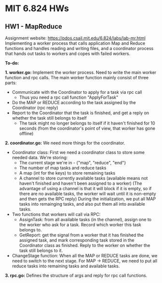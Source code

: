 # MIT 6.824 HWs
## HW1 - MapReduce
Assignment website: https://pdos.csail.mit.edu/6.824/labs/lab-mr.html
Implementing a worker process that calls application Map and Reduce functions and handles reading and writing files, and a coordinator process that hands out tasks to workers and copes with failed workers.

**To-do:**

**1. worker.go:** 
Implement the worker process. Need to write the main worker function and rpc calls. 
The main worker function mainly consist of three parts:
  - Communicate with the Coordinator to apply for a task via rpc call
    - Thus you need a rpc call function "ApplyForTask"     
  - Do the MAP or REDUCE according to the task assigned by the Coordinator (rpc reply)
  - Report to the Coordinator that the task is finished, and get a reply on whether the task still belongs to itself
    - The task might no longer belongs to itself if it haven't finished for 10 seconds (from the coordinator's point of view, that worker has gone offline)

**2. coordinator.go:**
We need more things for the coordinator. 
  - Coordinator class:
    First we need a coordinator class to store some needed data. We're storing:
    - The current stage we're in - {"map", "reduce", "end"}
    - The number of map tasks and reduce tasks
    - A map (int for the keys) to store remaining tasks
    - A channel to store currently available tasks (available means not haven't finished and haven't been assigned to a worker)
      (The advantage of using a channel is that it will block if it is empty, so if there are no available tasks, the worker will wait until it is non-empty and then gets the RPC reply)
    During the initialization, we put all MAP tasks into remainging tasks, and also put them all into available tasks.
  - Two functions that workers will call via RPC:
    - AssignTask: from all available tasks (in the channel), assign one to the worker who ask for a task. Record which worker this task belongs to.
    - GetReport: get the signal from a worker that it has finished the assigned task, and mark corresponding task stored in the Coordinator class as finished. Reply to the worker on whether the task still belongs to it. 
  - ChangeStage function: When all the MAP or REDUCE tasks are done, we need to switch to the next stage. For MAP -> REDUCE, we need to put all reduce tasks into remaining tasks and available tasks. 

**3. rpc.go:**
Defines the structure of args and reply for rpc call functions.
